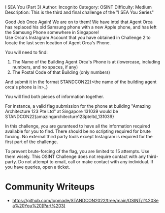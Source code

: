 I SEA You (Part 3)
Author: Incognito
Category: OSINT
Difficulty: Medium
Description: 
This is the third and final challenge of the "I SEA You Series"

Good Job Once Again! We are on to them!
We have intel that Agent Orca has replaced his old Samsung phone with a new Apple phone, and has left the Samsung Phone somewhere in Singapore!  
Use Orca's Instagram Account that you have obtained in Challenge 2 to locate the last seen location of Agent Orca's Phone.

You will need to find: 
1. The Name of the Building Agent Orca's Phone is at (lowercase, including numbers, and no spaces, if any)
2. The Postal Code of that Building (only numbers)

And submit it in the format STANDCON22{<the name of the building agent orca's phone is in>_<postal code>}

You will find both pieces of information together. 

For instance, a valid flag submission for the phone at building "Amazing Architecture 123 Pte Ltd" at Singapore 131039 would be STANDCON22{amazingarchitecture123pteltd_131039}

In this challenge, you are guranteed to have all the information required available for you to find. There should be no scripting required for brute forcing. No external third party tools except Instagram is required for the first part of the challenge. 

To prevent brute-forcing of the flag, you are limited to 15 attempts. Use them wisely.
This OSINT Challenge does not require contact with any third-party. Do not attempt to email, call or make contact with any individual. If you have queries, open a ticket.

# Community Writeups
- https://github.com/lopmade/STANDCON2022/tree/main/OSINT/I%20Sea%20You%20(Part%203)
